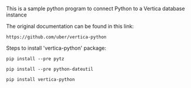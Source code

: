 This is a sample python program to connect Python to a Vertica database instance

The original documentation can be found in this link:

```
https://github.com/uber/vertica-python
```

Steps to install 'vertica-python' package:

```
pip install --pre pytz
```

```
pip install --pre python-dateutil
```

```
pip install vertica-python
```